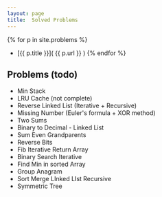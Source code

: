 ```yaml
---
layout: page
title:  Solved Problems
---
```



{% for p in site.problems %}
- [{{ p.title }}]( {{ p.url }} )
{% endfor %}





Problems (todo)
-----------------
- Min Stack
- LRU Cache (not complete)
- Reverse Linked List (Iterative + Recursive)
- Missing Number (Euler's formula + XOR method)
- Two Sums
- Binary to Decimal - Linked List
- Sum Even Grandparents
- Reverse Bits
- Fib Iterative Return Array
- Binary Search Iterative
- Find Min in sorted Array
- Group Anagram
- Sort Merge LInked LIst Recursive
- Symmetric Tree
